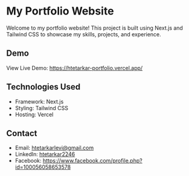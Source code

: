 # My Portfolio Website
Welcome to my portfolio website! This project is built using Next.js and Tailwind CSS to showcase my skills, projects, and experience.

## Demo
View Live Demo: https://htetarkar-portfolio.vercel.app/

## Technologies Used
- Framework: Next.js
- Styling: Tailwind CSS
- Hosting: Vercel

## Contact
- Email: htetarkarlevi@gmail.com
- LinkedIn: [htetarkar2246](https://www.linkedin.com/in/htetarkar2246/)
- Facebook: https://www.facebook.com/profile.php?id=100056058653578
